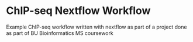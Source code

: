 # ChIP-seq Nextflow Workflow

Example ChIP-seq workflow written with nextflow as part of a project done as part of BU Bioinformatics MS coursework

